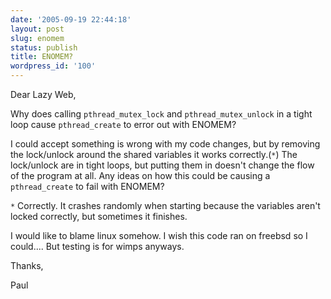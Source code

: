 ```yaml
---
date: '2005-09-19 22:44:18'
layout: post
slug: enomem
status: publish
title: ENOMEM?
wordpress_id: '100'
---
```



Dear Lazy Web,
  
Why does calling `pthread_mutex_lock` and `pthread_mutex_unlock` in a tight loop cause `pthread_create` to error out with ENOMEM?



I could accept something is wrong with my code changes, but by removing the lock/unlock around the shared variables it works correctly.(`*`)  The lock/unlock are in tight loops, but putting them in doesn't change the flow of the program at all.  Any ideas on how this could be causing a `pthread_create` to fail with ENOMEM?



`*` Correctly.  It crashes randomly when starting because the variables aren't locked correctly, but sometimes it finishes.



I would like to blame linux somehow.  I wish this code ran on freebsd so I could.... But testing is for wimps anyways.



Thanks,



Paul


